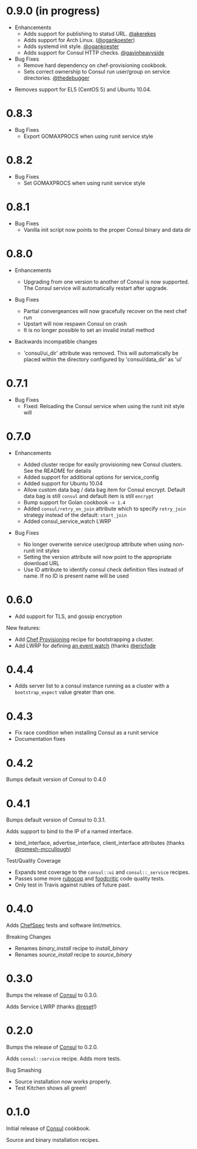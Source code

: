 # 0.9.0 (in progress)
* Enhancements
  - Adds support for publishing to statsd URL. [@akerekes](https://github.com/akerekes)
  - Adds support for Arch Linux. ([@ogankoester](https://github.com/logankoester))
  - Adds systemd init style. [@ogankoester](https://github.com/logankoester)
  - Adds support for Consul HTTP checks. [@gavinheavyside](https://github.com/gavinheavyside)
* Bug Fixes
  - Remove hard dependency on chef-provisioning cookbook.
  - Sets correct ownership to Consul run user/group on service directories. [@thedebugger](https://github.com/thedebugger)

- Removes support for EL5 (CentOS 5) and Ubuntu 10.04.

# 0.8.3

* Bug Fixes
  * Export GOMAXPROCS when using runit service style

# 0.8.2

* Bug Fixes
  * Set GOMAXPROCS when using runit service style

# 0.8.1

* Bug Fixes
  * Vanilla init script now points to the proper Consul binary and data dir

# 0.8.0

* Enhancements
  * Upgrading from one version to another of Consul is now supported. The Consul service will automatically restart after upgrade.

* Bug Fixes
  * Partial convergeances will now gracefully recover on the next chef run
  * Upstart will now respawn Consul on crash
  * It is no longer possible to set an invalid install method

* Backwards incompatible changes
  * 'consul/ui_dir' attribute was removed. This will automatically be placed within the directory configured by 'consul/data_dir' as 'ui'

# 0.7.1

* Bug Fixes
  * Fixed: Reloading the Consul service when using the runit init style will

# 0.7.0

* Enhancements
  * Added cluster recipe for easily provisioning new Consul clusters. See the README for details
  * Added support for additional options for service_config
  * Added support for Ubuntu 10.04
  * Allow custom data bag / data bag item for Consul encrypt. Default data bag is still `consul` and default item is still `encrypt`
  * Bump support for Golan cookbook `~> 1.4`
  * Added `consul/retry_on_join` attribute which to specify `retry_join` strategy instead of the default: `start_join`
  * Added consul_service_watch LWRP

* Bug Fixes
  * No longer overwrite service user/group attribute when using non-runit init styles
  * Setting the version attribute will now point to the appropriate download URL
  * Use ID attribute to identify consul check definition files instead of name. If no ID is present name will be used

# 0.6.0
* Add support for TLS, and gossip encryption

New features:
- Add [Chef Provisioning][7] recipe for bootstrapping a cluster.
- Add LWRP for defining [an event watch][8] (thanks [@ericfode][9]

# 0.4.4
* Adds server list to a consul instance running as a cluster with a `bootstrap_expect` value greater than one.

# 0.4.3
* Fix race condition when installing Consul as a runit service
* Documentation fixes

# 0.4.2
Bumps default version of Consul to 0.4.0

# 0.4.1
Bumps default version of Consul to 0.3.1.

Adds support to bind to the IP of a named interface.
- bind_interface, advertise_interface, client_interface attributes
  (thanks [@romesh-mccullough][5])

Test/Quality Coverage
- Expands test coverage to the `consul::ui` and `consul::_service` recipes.
- Passes some more [rubocop][6] and [foodcritic][4] code quality tests.
- Only test in Travis against rubies of future past.

# 0.4.0
Adds [ChefSpec][3] tests and software lint/metrics.

Breaking Changes
- Renames *binary_install* recipe to *install_binary*
- Renames *source_install* recipe to *source_binary*

# 0.3.0
Bumps the release of [Consul][1] to 0.3.0.

Adds Service LWRP (thanks [@reset][2]!)

# 0.2.0
Bumps the release of [Consul][1] to 0.2.0.

Adds `consul::service` recipe.
Adds more tests.

Bug Smashing
- Source installation now works properly.
- Test Kitchen shows all green!

# 0.1.0
Initial release of [Consul][1] cookbook.

Source and binary installation recipes.

[1]: http://consul.io
[2]: https://github.com/reset
[3]: https://github.com/sethvargo/chefspec
[4]: http://acrmp.github.io/foodcritic/
[5]: https://github.com/romesh-mccullough
[6]: https://github.com/bbatsov/rubocop
[7]: https://github.com/opscode/chef-provisioning
[8]: http://www.consul.io/docs/commands/watch.html
[9]: https://github.com/ericfode
